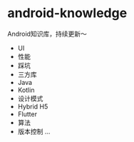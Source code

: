 # android-knowledge
Android知识库，持续更新～

* UI
* 性能
* 踩坑
* 三方库
* Java
* Kotlin
* 设计模式
* Hybrid H5
* Flutter
* 算法
* 版本控制
  ...
